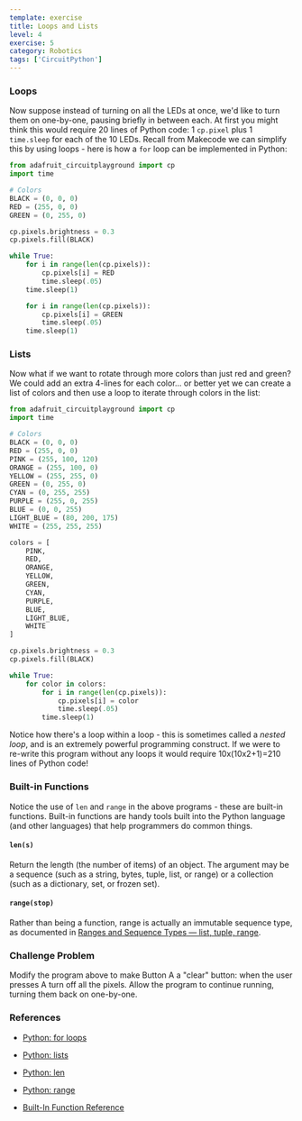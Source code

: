 ```yaml
---
template: exercise
title: Loops and Lists
level: 4
exercise: 5
category: Robotics
tags: ['CircuitPython']
---
```


### Loops

Now suppose instead of turning on all the LEDs at once, we'd like to turn them on one-by-one, pausing briefly in between each. At first you might think this would require 20 lines of Python code: 1 `cp.pixel` plus 1 `time.sleep` for each of the 10 LEDs. Recall from Makecode we can simplify this by using loops - here is how a `for` loop can be implemented in Python:

```python
from adafruit_circuitplayground import cp
import time

# Colors
BLACK = (0, 0, 0)
RED = (255, 0, 0)
GREEN = (0, 255, 0)

cp.pixels.brightness = 0.3
cp.pixels.fill(BLACK)

while True:
    for i in range(len(cp.pixels)):
        cp.pixels[i] = RED
        time.sleep(.05)
    time.sleep(1)

    for i in range(len(cp.pixels)):
        cp.pixels[i] = GREEN
        time.sleep(.05)
    time.sleep(1)
```

### Lists

Now what if we want to rotate through more colors than just red and green? We could add an extra 4-lines for each color... or better yet we can create a list of colors and then use a loop to iterate through colors in the list:

```python
from adafruit_circuitplayground import cp
import time

# Colors
BLACK = (0, 0, 0)
RED = (255, 0, 0)
PINK = (255, 100, 120)
ORANGE = (255, 100, 0)
YELLOW = (255, 255, 0)
GREEN = (0, 255, 0)
CYAN = (0, 255, 255)
PURPLE = (255, 0, 255)
BLUE = (0, 0, 255)
LIGHT_BLUE = (80, 200, 175)
WHITE = (255, 255, 255)

colors = [
    PINK,
    RED,
    ORANGE,
    YELLOW,
    GREEN,
    CYAN,
    PURPLE,
    BLUE,
    LIGHT_BLUE,
    WHITE
]

cp.pixels.brightness = 0.3
cp.pixels.fill(BLACK)

while True:
    for color in colors:
        for i in range(len(cp.pixels)):
            cp.pixels[i] = color
            time.sleep(.05)
        time.sleep(1)
```

Notice how there's a loop within a loop - this is sometimes called a *nested loop*, and is an extremely powerful programming construct. If we were to re-write this program without any loops it would require 10x(10x2+1)=210 lines of Python code!

### Built-in Functions

Notice the use of `len` and `range` in the above programs - these are built-in functions. Built-in functions are handy tools built into the Python language (and other languages) that help programmers do common things.

#### `len(s)`

Return the length (the number of items) of an object. The argument may be a sequence (such as a string, bytes, tuple, list, or range) or a collection (such as a dictionary, set, or frozen set).

#### `range(stop)`

Rather than being a function, range is actually an immutable sequence type, as documented in [Ranges and Sequence Types — list, tuple, range](https://docs.python.org/3/library/stdtypes.html#range).

### Challenge Problem

Modify the program above to make Button A a "clear" button: when the user presses A turn off all the pixels. Allow the program to continue running, turning them back on one-by-one.

### References

- [Python: for loops](https://www.w3schools.com/python/python_for_loops.asp)

- [Python: lists](https://www.w3schools.com/python/python_lists.asp)

- [Python: len](https://www.w3schools.com/python/ref_func_len.asp)

- [Python: range](https://www.w3schools.com/python/ref_func_range.asp)

- [Built-In Function Reference](https://docs.python.org/3/library/functions.html)

